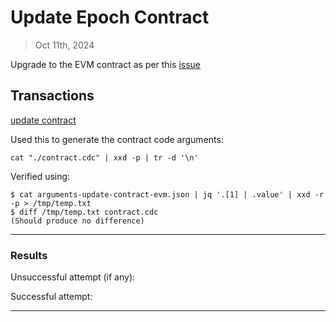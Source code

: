 # Update Epoch Contract

> Oct 11th, 2024

Upgrade to the EVM contract as per this [issue](https://github.com/onflow/service-account/issues/338)

## Transactions

[update contract](../../../../transactions/update-contract)

Used this to generate the contract code arguments:

`cat "./contract.cdc" | xxd -p | tr -d '\n'`

Verified using:
```
$ cat arguments-update-contract-evm.json | jq '.[1] | .value' | xxd -r -p > /tmp/temp.txt
$ diff /tmp/temp.txt contract.cdc
(Should produce no difference)
```
___

### Results

Unsuccessful attempt (if any): 

Successful attempt: 

___

